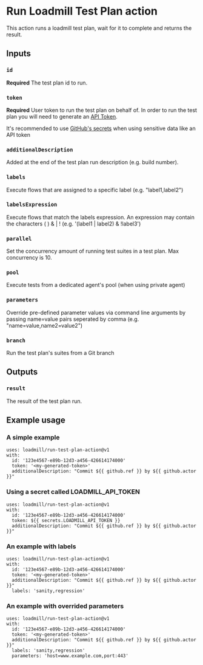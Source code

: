 # Run Loadmill Test Plan action

This action runs a loadmill test plan, wait for it to complete and returns the result.

## Inputs

### `id`

**Required** The test plan id to run.

### `token`

**Required** User token to run the test plan on behalf of. In order to run the test plan you will need to generate an [API Token](https://docs.loadmill.com/integrations/api-tokens).

It's recommended to use [GitHub's secrets](https://docs.github.com/en/actions/reference/encrypted-secrets) when using sensitive data like an API token

### `additionalDescription`

Added at the end of the test plan run description (e.g. build number).

### `labels`

Execute flows that are assigned to a specific label (e.g. "label1,label2")

### `labelsExpression`

Execute flows that match the labels expression. An expression may contain the characters ( ) & | ! (e.g. '(label1 | label2) & !label3')

### `parallel`

Set the concurrency amount of running test suites in a test plan. Max concurrency is 10.

### `pool`

Execute tests from a dedicated agent's pool (when using private agent)

### `parameters`

Override pre-defined parameter values via command line arguments by passing name=value pairs seperated by comma  (e.g. "name=value,name2=value2")

### `branch`

Run the test plan's suites from a Git branch

## Outputs

### `result`

The result of the test plan run.

## Example usage

### A simple example
```
uses: loadmill/run-test-plan-action@v1
with:
  id: '123e4567-e89b-12d3-a456-426614174000'
  token: '<my-generated-token>'
  additionalDescription: "Commit ${{ github.ref }} by ${{ github.actor }}"
```

### Using a secret called LOADMILL_API_TOKEN
```
uses: loadmill/run-test-plan-action@v1
with:
  id: '123e4567-e89b-12d3-a456-426614174000'
  token: ${{ secrets.LOADMILL_API_TOKEN }}
  additionalDescription: "Commit ${{ github.ref }} by ${{ github.actor }}"
```

### An example with labels
```
uses: loadmill/run-test-plan-action@v1
with:
  id: '123e4567-e89b-12d3-a456-426614174000'
  token: '<my-generated-token>'
  additionalDescription: "Commit ${{ github.ref }} by ${{ github.actor }}"
  labels: 'sanity,regression'
```

### An example with overrided parameters
```
uses: loadmill/run-test-plan-action@v1
with:
  id: '123e4567-e89b-12d3-a456-426614174000'
  token: '<my-generated-token>'
  additionalDescription: "Commit ${{ github.ref }} by ${{ github.actor }}"
  labels: 'sanity,regression'
  parameters: 'host=www.example.com,port:443'
```
